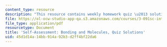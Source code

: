 ```yaml
---
content_type: resource
description: "This resource contains weekly homework quiz \u2013 solution outlines."
file: https://ol-ocw-studio-app-qa.s3.amazonaws.com/courses/3-091sc-introduction-to-solid-state-chemistry-fall-2010/45d1d14a14bb914a92b3d2ff4bf22da6_MIT3_091SCF09_sa2_quiz_sol.pdf
file_type: application/pdf
resourcetype: Document
title: 'Self-Assessment: Bonding and Molecules, Quiz Solutions'
uid: 45d1d14a-14bb-914a-92b3-d2ff4bf22da6
---
```

